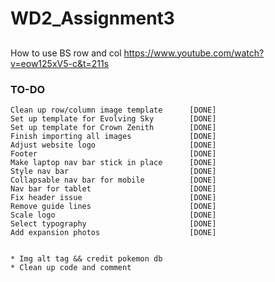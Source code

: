 # WD2_Assignment3

##
        
How to use BS row and col
https://www.youtube.com/watch?v=eow125xV5-c&t=211s


### TO-DO
    Clean up row/column image template      [DONE]
    Set up template for Evolving Sky        [DONE]
    Set up template for Crown Zenith        [DONE]
    Finish importing all images             [DONE]
    Adjust website logo                     [DONE]
    Footer                                  [DONE]
    Make laptop nav bar stick in place      [DONE]
    Style nav bar                           [DONE]
    Collapsable nav bar for mobile          [DONE]    
    Nav bar for tablet                      [DONE]
    Fix header issue                        [DONE]
    Remove guide lines                      [DONE]
    Scale logo                              [DONE]
    Select typography                       [DONE]
    Add expansion photos                    [DONE]
        

    * Img alt tag && credit pokemon db
    * Clean up code and comment
